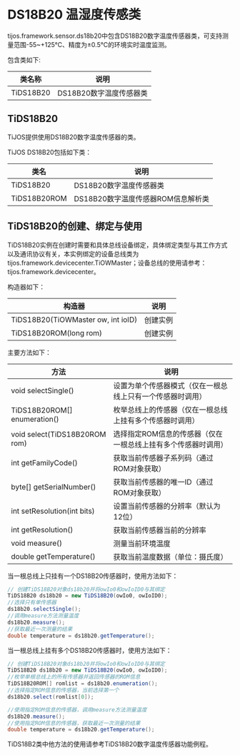 # DS18B20 温湿度传感类

tijos.framework.sensor.ds18b20中包含DS18B20数字温度传感器类，可支持测量范围-55~+125℃、精度为±0.5℃的环境实时温度监测。

包含类如下:

| 类名称       | 说明              |
| --------- | --------------- |
| TiDS18B20 | DS18B20数字温度传感器类 |



## TiDS18B20

TiJOS提供使用DS18B20数字温度传感器的类。

TiJOS DS18B20包括如下类：

| 类名           | 说明                     |
| ------------ | ---------------------- |
| TiDS18B20    | DS18B20数字温度传感器类        |
| TiDS18B20ROM | DS18B20数字温度传感器ROM信息解析类 |



## TiDS18B20的创建、绑定与使用

TiDS18B20实例在创建时需要和具体总线设备绑定，具体绑定类型与其工作方式以及通讯协议有关，本实例绑定的设备总线类为 tijos.framework.devicecenter.TiOWMaster；设备总线的使用请参考：tijos.framework.devicecenter。



构造器如下：

| 构造器                                | 说明   |
| ---------------------------------- | ---- |
| TiDS18B20(TiOWMaster ow, int ioID) | 创建实例 |
| TiDS18B20ROM(long rom)             | 创建实例 |



主要方法如下：

| 方法                            | 说明                               |
| ----------------------------- | -------------------------------- |
| void selectSingle()           | 设置为单个传感器模式（仅在一根总线上只有一个传感器时调用）    |
| TiDS18B20ROM[] enumeration()  | 枚举总线上的传感器（仅在一根总线上挂有多个传感器时调用）     |
| void select(TiDS18B20ROM rom) | 选择指定ROM信息的传感器（仅在一根总线上挂有多个传感器时调用） |
| int getFamilyCode()           | 获取当前传感器子系列码（通过ROM对象获取）           |
| byte[] getSerialNumber()      | 获取当前传感器的唯一ID（通过ROM对象获取）          |
| int setResolution(int bits)   | 设置当前传感器的分辨率（默认为12位）              |
| int getResolution()           | 获取当前传感器当前的分辨率                    |
| void measure()                | 测量当前环境温度                         |
| double getTemperature()       | 获取当前温度数据（单位：摄氏度）                 |

当一根总线上只挂有一个DS18B20传感器时，使用方法如下：

```java
// 创建TiDS18B20对象ds18b20并将owIo0和owIoID0与其绑定
TiDS18B20 ds18b20 = new TiDS18B20(owIo0, owIoID0);
//选择只有单传感器
ds18b20.selectSingle();
//调用measure方法测量温度
ds18b20.measure();
//获取最近一次测量的结果
double temperature = ds18b20.getTemperature();

```

当一根总线上挂有多个DS18B20传感器时，使用方法如下：

```JAVA
// 创建TiDS18B20对象ds18b20并将owIo0和owIoID0与其绑定
TiDS18B20 ds18b20 = new TiDS18B20(owIo0, owIoID0);
//枚举单根总线上的所有传感器并返回传感器的ROM信息
TiDS18B20ROM[] romlist = ds18b20.enumeration();
//选择指定ROM信息的传感器，当前选择第一个
ds18b20.select(romlist[0]); 

//使用指定ROM信息的传感器，调用measure方法测量温度
ds18b20.measure();
//使用指定ROM信息的传感器，获取最近一次测量的结果
double temperature = ds18b20.getTemperature();

```

TiDS18B2类中他方法的使用请参考TiDS18B20数字温度传感器功能例程。